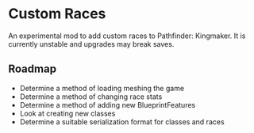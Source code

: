 # Custom Races
An experimental mod to add custom races to Pathfinder: Kingmaker. It is currently unstable and upgrades may break saves.
## Roadmap
* Determine a method of loading meshing the game
* Determine a method of changing race stats
* Determine a method of adding new BlueprintFeatures
* Look at creating new classes
* Determine a suitable serialization format for classes and races
